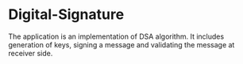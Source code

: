 # Digital-Signature
The application is an implementation of DSA algorithm. It includes generation of keys, signing a message and validating the message at receiver side.
